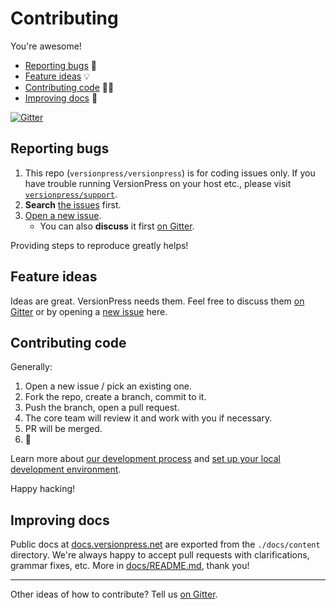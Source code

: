 # Contributing

You're awesome!

- [Reporting bugs](#reporting-bugs) 🐛
- [Feature ideas](#feature-ideas) 💡
- [Contributing code](#contributing-code) 👨‍💻
- [Improving docs](#improving-docs) 📝

[![Gitter](https://img.shields.io/gitter/room/nwjs/nw.js.svg)](https://gitter.im/versionpress/versionpress)

## Reporting bugs

1. This repo (`versionpress/versionpress`) is for coding issues only. If you have trouble running VersionPress on your host etc., please visit [`versionpress/support`](https://github.com/versionpress/support).
2. **Search** [ the issues](https://github.com/versionpress/versionpress/issues) first.
3. [Open a new issue](https://github.com/versionpress/versionpress/issues/new).
    - You can also **discuss** it first [on Gitter](https://gitter.im/versionpress/versionpress). 

Providing steps to reproduce greatly helps!

## Feature ideas

Ideas are great. VersionPress needs them. Feel free to discuss them [on Gitter](https://gitter.im/versionpress/versionpress) or by opening a [new issue](https://github.com/versionpress/versionpress/issues/new) here.

## Contributing code

Generally:

1. Open a new issue / pick an existing one.
2. Fork the repo, create a branch, commit to it.
3. Push the branch, open a pull request.
4. The core team will review it and work with you if necessary.
5. PR will be merged.
6. :tada:

Learn more about [our development process](docs/content/en/developer/development-process.md) and [set up your local development environment](docs/content/en/developer/dev-setup.md).

Happy hacking!


## Improving docs

Public docs at [docs.versionpress.net](https://docs.versionpress.net/en) are exported from the `./docs/content` directory. We're always happy to accept pull requests with clarifications, grammar fixes, etc. More in [docs/README.md](./docs/README.md), thank you!


---

Other ideas of how to contribute? Tell us [on Gitter](https://gitter.im/versionpress/versionpress). 
